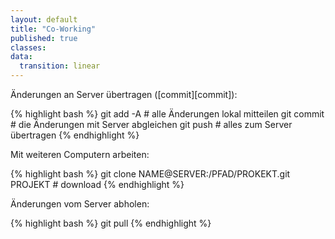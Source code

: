 ```yaml
---
layout: default
title: "Co-Working"
published: true
classes:
data:
  transition: linear
---
```


<div markdown="1" class="fragment">
Änderungen an Server übertragen ([commit][commit]):

{% highlight bash %}
git add -A # alle Änderungen lokal mitteilen
git commit # die Änderungen mit Server abgleichen
git push   # alles zum Server übertragen
{% endhighlight %}
</div>

<div markdown="1" class="fragment">
Mit weiteren Computern arbeiten:

{% highlight bash %}
git clone NAME@SERVER:/PFAD/PROKEKT.git PROJEKT # download
{% endhighlight %}
</div>

<div markdown="1" class="fragment">
Änderungen vom Server abholen:

{% highlight bash %}
git pull
{% endhighlight %}
</div>

[commit]: http://git-scm.com/book/en/Git-Basics-Recording-Changes-to-the-Repository
